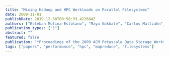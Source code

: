```yaml
---
title: "Mixing Hadoop and HPC Workloads on Parallel Filesystems"
date: 2009-11-01
publishDate: 2019-12-30T00:58:33.422684Z
authors: ["Esteban Molina-Estolano", "Maya Gokhale", "Carlos Maltzahn", "John May", "John Bent", "Scott Brandt"]
publication_types: ["1"]
abstract: ""
featured: false
publication: "*Proceedings of the 2009 ACM Petascale Data Storage Workshop (PDSW 09)*"
tags: ["papers", "performance", "hpc", "mapreduce", "filesystems"]
---
```


